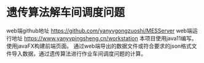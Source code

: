 # 遗传算法解车间调度问题

web端github地址 https://github.com/yanyvgongzuoshi/MESServer
web端运行地址 https://www.yanyvpingsheng.cn/workstation
本项目使用java11编写。
使用javaFX构建前端页面。
通过web端导出的数据文件或符合要求的json格式文件导入数据，通过遗传算法进行作业车间调度问题的计算。
